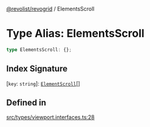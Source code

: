 [@revolist/revogrid](README.md) / ElementsScroll

# Type Alias: ElementsScroll

```ts
type ElementsScroll: {};
```

## Index Signature

 \[`key`: `string`\]: [`ElementScroll`](Interface.ElementScroll.md)[]

## Defined in

[src/types/viewport.interfaces.ts:28](https://github.com/revolist/revogrid/blob/cef5db5acf21deb63962d633ec5e3d088dfc6c5b/src/types/viewport.interfaces.ts#L28)
